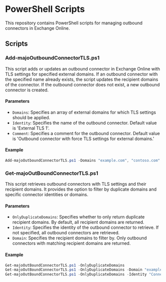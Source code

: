 # PowerShell Scripts

This repository contains PowerShell scripts for managing outbound connectors in Exchange Online.

## Scripts

### Add-majoOutboundConnectorTLS.ps1

This script adds or updates an outbound connector in Exchange Online with TLS settings for specified external domains. If an outbound connector with the specified name already exists, the script updates the recipient domains of the connector. If the outbound connector does not exist, a new outbound connector is created.

#### Parameters

- `Domains`: Specifies an array of external domains for which TLS settings should be applied.
- `Identity`: Specifies the name of the outbound connector. Default value is 'External TLS 1'.
- `Comment`: Specifies a comment for the outbound connector. Default value is 'Outbound connector with force TLS settings for external domains.'

#### Example

```powershell
Add-majoOutboundConnectorTLS.ps1 -Domains "example.com", "contoso.com" -Identity "External TLS 2" -Comment "Outbound connector for TLS 2"
```
### Get-majoOutBoundConnectorTLS.ps1

This script retrieves outbound connectors with TLS settings and their recipient domains. It provides the option to filter by duplicate domains and specific connector identities or domains.

#### Parameters

- `OnlyDuplicateDomains`: Specifies whether to only return duplicate recipient domains. By default, all recipient domains are returned.
- `Identity`: Specifies the identity of the outbound connector to retrieve. If not specified, all outbound connectors are retrieved.
- `Domain`: Specifies the recipient domains to filter by. Only outbound connectors with matching recipient domains are returned.

#### Example

```powershell
Get-majoOutBoundConnectorTLS.ps1 -OnlyDuplicateDomains
Get-majoOutBoundConnectorTLS.ps1 -OnlyDuplicateDomains -Domain "example.com"  
Get-majoOutBoundConnectorTLS.ps1 -OnlyDuplicateDomains -Identity "Connector1" -Domain "example.com"